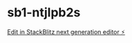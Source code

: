 # sb1-ntjlpb2s

[Edit in StackBlitz next generation editor ⚡️](https://stackblitz.com/~/github.com/abhishekm5577/sb1-ntjlpb2s)
